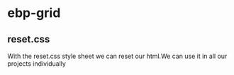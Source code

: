 # ebp-grid

## reset.css

With the reset.css style sheet we can reset our html.We can use it in all our projects individually
